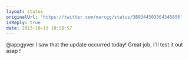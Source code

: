 ```yaml
---
layout: status
originalUrl: 'https://twitter.com/marcgg/status/389344503364345856'
isReply: true
date: 2013-10-13 10:58:57
---
```


@appgyver I saw that the update occurred today! Great job, I'll test it out asap !
